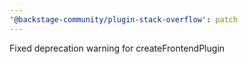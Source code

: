 ```yaml
---
'@backstage-community/plugin-stack-overflow': patch
---
```


Fixed deprecation warning for createFrontendPlugin

